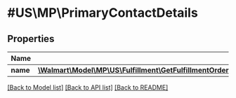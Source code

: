 # #US\MP\PrimaryContactDetails

## Properties

Name | Type | Description | Notes
------------ | ------------- | ------------- | -------------
**name** | [**\Walmart\Model\MP\US\Fulfillment\GetFulfillmentOrdersStatus200ResponsePayloadInnerBuyerInfoPrimaryContactName**](GetFulfillmentOrdersStatus200ResponsePayloadInnerBuyerInfoPrimaryContactName.md) |  | [optional]


[[Back to Model list]](../) [[Back to API list]](../../Api/US/MP) [[Back to README]](../../README.md)
